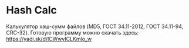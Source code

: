 # Hash Calc
Калькулятор хэш-сумм файлов (MD5, ГОСТ 34.11-2012, ГОСТ 34.11-94, CRC-32).
Готовую программу можно скачать здесь: https://yadi.sk/d/lCWwyICLKmlo_w

